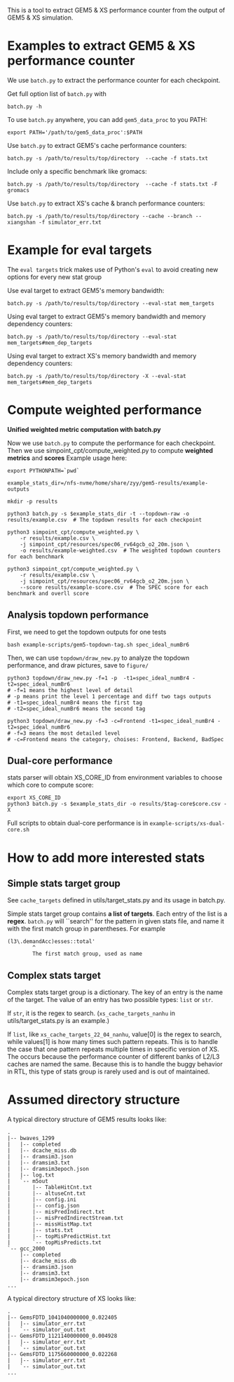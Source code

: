 This is a tool to extract GEM5 & XS performance counter from the output of GEM5 & XS simulation.
# Examples to extract GEM5 & XS performance counter

We use `batch.py` to extract the performance counter for each checkpoint.

Get full option list of `batch.py` with
``` shell
batch.py -h
```

To use `batch.py` anywhere, you can add `gem5_data_proc` to you PATH:
``` shell
export PATH='/path/to/gem5_data_proc':$PATH
```

Use `batch.py` to extract GEM5's cache performance counters:
``` shell
batch.py -s /path/to/results/top/directory  --cache -f stats.txt
```

Include only a specific benchmark like gromacs:
``` shell
batch.py -s /path/to/results/top/directory  --cache -f stats.txt -F gromacs
```

Use `batch.py` to extract XS's cache & branch performance counters:
``` shell
batch.py -s /path/to/results/top/directory --cache --branch --xiangshan -f simulator_err.txt
```
# Example for eval targets

The `eval targets` trick makes use of Python's `eval` to avoid creating new options for every new stat group

Use eval target to extract GEM5's memory bandwidth:
``` shell
batch.py -s /path/to/results/top/directory --eval-stat mem_targets
```

Using eval target to extract GEM5's memory bandwidth and memory dependency counters:

``` shell
batch.py -s /path/to/results/top/directory --eval-stat mem_targets#mem_dep_targets
```

Using eval target to extract XS's memory bandwidth and memory dependency counters:

``` shell
batch.py -s /path/to/results/top/directory -X --eval-stat mem_targets#mem_dep_targets
```

# Compute weighted performance

**Unified weighted metric computation with batch.py**

Now we use `batch.py` to compute the performance for each checkpoint.
Then we use simpoint_cpt/compute_weighted.py to compute **weighted metrics** and **scores**
Example usage here:
``` shell
export PYTHONPATH=`pwd`

example_stats_dir=/nfs-nvme/home/share/zyy/gem5-results/example-outputs

mkdir -p results

python3 batch.py -s $example_stats_dir -t --topdown-raw -o results/example.csv  # The topdown results for each checkpoint

python3 simpoint_cpt/compute_weighted.py \
    -r results/example.csv \
    -j simpoint_cpt/resources/spec06_rv64gcb_o2_20m.json \
    -o results/example-weighted.csv  # The weighted topdown counters for each benchmark

python3 simpoint_cpt/compute_weighted.py \
    -r results/example.csv \
    -j simpoint_cpt/resources/spec06_rv64gcb_o2_20m.json \
    --score results/example-score.csv  # The SPEC score for each benchmark and overll score

```

## Analysis topdown performance

First, we need to get the topdown outputs for one tests
```
bash example-scripts/gem5-topdown-tag.sh spec_ideal_numBr6
```

Then, we can use `topdown/draw_new.py` to analyze the topdown performance, and draw pictures, save to `figure/`
```
python3 topdown/draw_new.py -f=1 -p  -t1=spec_ideal_numBr4 -t2=spec_ideal_numBr6
# -f=1 means the highest level of detail
# -p means print the level 1 percentage and diff two tags outputs
# -t1=spec_ideal_numBr4 means the first tag
# -t2=spec_ideal_numBr6 means the second tag
```

```
python3 topdown/draw_new.py -f=3 -c=Frontend -t1=spec_ideal_numBr4 -t2=spec_ideal_numBr6
# -f=3 means the most detailed level
# -c=Frontend means the category, choises: Frontend, Backend, BadSpec
```

## Dual-core performance
stats parser will obtain XS_CORE_ID from environment variables to choose which core to compute score:

```
export XS_CORE_ID
python3 batch.py -s $example_stats_dir -o results/$tag-core$core.csv -X
```

Full scripts to obtain dual-core performance is in `example-scripts/xs-dual-core.sh`

# How to add more interested stats

## Simple stats target group
See `cache_targets` defined in utils/target_stats.py and its usage in batch.py.

Simple stats target group contains **a list of targets**.
Each entry of the list is a **regex**.
`batch.py` will ``search'' for the pattern in given stats file,
and name it with the first match group in parentheses.
For example
``` regex
(l3\.demandAcc)esses::total'
        ^
        The first match group, used as name
```

## Complex stats target

Complex stats target group is a dictionary.
The key of an entry is the name of the target.
The value of an entry has two possible types: `list` or `str`.

If `str`, it is the regex to search.
(`xs_cache_targets_nanhu` in utils/target_stats.py is an example.)

If `list`, like `xs_cache_targets_22_04_nanhu`,
value[0] is the regex to search, while values[1] is how many times such pattern repeats.
This is to handle the case that one pattern repeats multiple times in specific version of XS.
The occurs because the performance counter of different banks of L2/L3 caches are named the same.
Because this is to handle the buggy behavior in RTL, this type of stats group is rarely used
and is out of maintained.


# Assumed directory structure 
A typical directory structure of GEM5 results looks like:

``` shell
.
|-- bwaves_1299
|   |-- completed
|   |-- dcache_miss.db
|   |-- dramsim3.json
|   |-- dramsim3.txt
|   |-- dramsim3epoch.json
|   |-- log.txt
|   `-- m5out
|       |-- TableHitCnt.txt
|       |-- altuseCnt.txt
|       |-- config.ini
|       |-- config.json
|       |-- misPredIndirect.txt
|       |-- misPredIndirectStream.txt
|       |-- missHistMap.txt
|       |-- stats.txt
|       |-- topMisPredictHist.txt
|       `-- topMisPredicts.txt
`-- gcc_2000
    |-- completed
    |-- dcache_miss.db
    |-- dramsim3.json
    |-- dramsim3.txt
    |-- dramsim3epoch.json
...
```

A typical directory structure of XS looks like:
```
.
|-- GemsFDTD_1041040000000_0.022405
|   |-- simulator_err.txt
|   `-- simulator_out.txt
|-- GemsFDTD_1121140000000_0.004928
|   |-- simulator_err.txt
|   `-- simulator_out.txt
|-- GemsFDTD_1175660000000_0.022268
|   |-- simulator_err.txt
|   `-- simulator_out.txt
...
```

